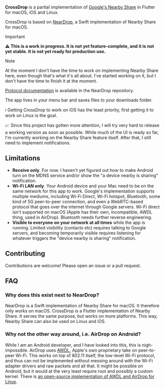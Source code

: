 **CrossDrop** is a partial implementation of [Google's Nearby Share](https://blog.google/products/android/nearby-share/) in Flutter for macOS, iOS and Linux.

CrossDrop is based on [NearDrop](https://github.com/grishka/NearDrop), a Swift implementation of Nearby Share for macOS.

> [!IMPORTANT]
> **⚠️ This is a work in progress. It is not yet feature-complete, and it is not yet stable. It is not yet ready for production use.**

> [!NOTE]
> At the moment I don't have the time to work on implementing Nearby Share here, even though that's what it's all about. I've started working on it, but I don't have the time to finish it at the moment.

[Protocol documentation](https://github.com/grishka/NearDrop/blob/master/PROTOCOL.md) is available in the NearDrop repository.

The app lives in your menu bar and saves files to your downloads folder.

ℹ️ Getting CrossDrop to work on iOS has the least priority, first getting it to work on Linux is the goal. 

📈 Since this project has gotten more attention, I will try very hard to release a working version as soon as possible. While much of the UI is ready so far, I'm currently working on the Nearby Share feature itself. After that, I still need to implement notifications.

## Limitations

* **Receive only**. For now. I haven't yet figured out how to make Android turn on the MDNS service and/or show the "a device nearby is sharing" notification.
* **Wi-Fi LAN only**. Your Android device and your Mac need to be on the same network for this app to work. Google's implementation supports multiple mediums, including Wi-Fi Direct, Wi-Fi hotspot, Bluetooth, some kind of 5G peer-to-peer connection, and even a WebRTC-based protocol that goes over the internet through Google servers. Wi-Fi direct isn't supported on macOS (Apple has their own, incompatible, AWDL thing, used in AirDrop). Bluetooth needs further reverse engineering.
* **Visible to everyone on your network at all times** while the app is running. Limited visibility (contacts etc) requires talking to Google servers, and becoming temporarily visible requires listening for whatever triggers the "device nearby is sharing" notification.

## Contributing

Contributions are welcome! Please open an issue or a pull request.

## FAQ

### Why does this exist next to NearDrop?

NearDrop is a Swift implementation of Nearby Share for macOS. It therefore only works on macOS. CrossDrop is a Flutter implementation of Nearby Share. It serves the same purpose, but works on more platforms. This way, Nearby Share can also be used on Linux and iOS.


### Why not the other way around, i.e. AirDrop on Android?

While I am an Android developer, and I have looked into this, this is nigh-impossible. AirDrop uses [AWDL](https://stackoverflow.com/questions/19587701/what-is-awdl-apple-wireless-direct-link-and-how-does-it-work), Apple's own proprietary take on peer-to-peer Wi-Fi. This works on top of 802.11 itself, the low-level Wi-Fi protocol, and thus can not be implemented without messing around with the Wi-Fi adapter drivers and raw packets and all that. It might be possible on Android, but it would at the very least require root and possibly a custom kernel. There is [an open-source implementation of AWDL and AirDrop for Linux](https://owlink.org/code/).
